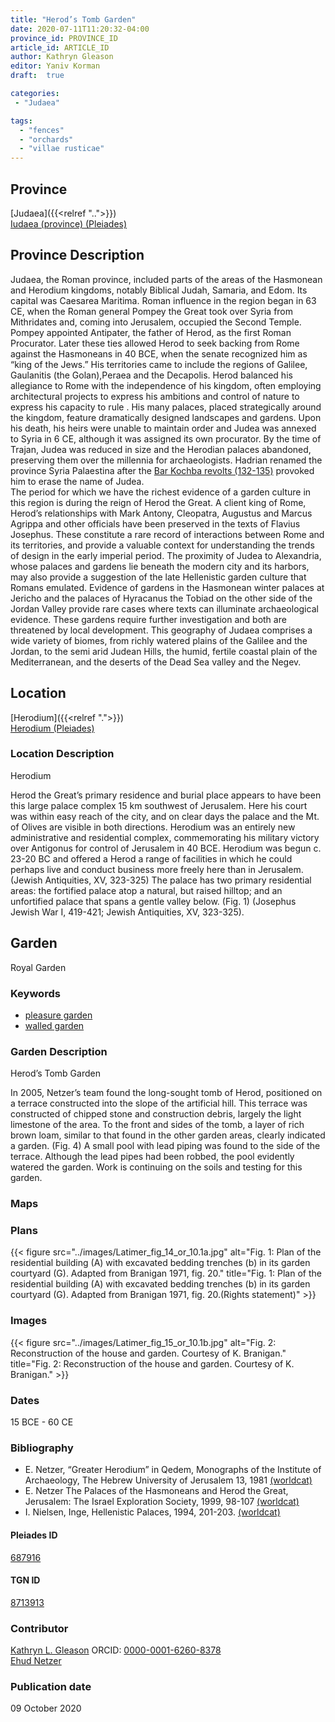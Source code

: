 ```yaml
---
title: "Herod’s Tomb Garden"
date: 2020-07-11T11:20:32-04:00
province_id: PROVINCE_ID
article_id: ARTICLE_ID
author: Kathryn Gleason
editor: Yaniv Korman
draft:  true

categories:
 - "Judaea"

tags:
  - "fences"
  - "orchards"
  - "villae rusticae"
---
```


## Province

[Judaea]({{<relref "..">}}) \
[Iudaea (province) (Pleiades)](https://pleiades.stoa.org/places/981527)

## Province Description
Judaea, the Roman province, included parts of the areas of the Hasmonean and Herodium kingdoms, notably Biblical Judah, Samaria, and Edom. Its capital was Caesarea Maritima. Roman influence in the region began in 63 CE, when the Roman general Pompey the Great took over Syria from Mithridates and, coming into Jerusalem, occupied the Second Temple.  Pompey appointed Antipater, the father of Herod, as the first Roman Procurator. Later these ties allowed Herod to seek backing from Rome against the Hasmoneans in 40 BCE, when the senate recognized him as “king of the Jews.”  His territories came to include the regions of Galilee, Gaulanitis (the Golan),Peraea and the Decapolis.   Herod balanced his allegiance to Rome with the independence of his kingdom, often employing architectural projects to express his ambitions and control of nature to express his capacity to rule . His many palaces, placed strategically around the kingdom, feature dramatically designed landscapes and gardens.  Upon his death, his heirs were unable to maintain order and Judea was annexed to Syria in 6 CE, although it was assigned its own procurator.   By the time of Trajan, Judea was reduced in size and the Herodian palaces abandoned, preserving them over the millennia for archaeologists.    Hadrian renamed the province Syria Palaestina after the [Bar Kochba revolts (132-135)](https://en.wikipedia.org/wiki/Bar_Kokhba_revolt) provoked him to erase the name of Judea.  
The period for which we have the richest evidence of a garden culture in this region is during the reign of Herod the Great.  A client king of Rome, Herod’s relationships with Mark Antony, Cleopatra, Augustus and Marcus Agrippa and other officials have been preserved in the texts of Flavius Josephus.  These constitute a rare record of interactions between Rome and its territories, and provide a valuable context for understanding the trends of design in the early imperial period.  The proximity of Judea to Alexandria, whose palaces and gardens lie beneath the modern city and its harbors, may also provide a suggestion of the late Hellenistic garden culture that Romans emulated.  Evidence of gardens in the Hasmonean winter palaces at Jericho and the palaces of Hyracanus the Tobiad on the other side of the Jordan Valley provide rare cases where texts can illuminate archaeological evidence.   These gardens require further investigation and both are threatened by local development.
This geography of Judaea comprises a wide variety of biomes, from richly watered plains of the Galilee and the Jordan, to the semi arid Judean Hills, the humid, fertile coastal plain of the Mediterranean, and the deserts of the Dead Sea valley and the Negev.



## Location

[Herodium]({{<relref ".">}}) \
[Herodium (Pleiades)](https://pleiades.stoa.org/places/687916)

### Location Description
Herodium

Herod the Great’s primary residence and burial place appears to have been this large palace complex 15 km southwest of Jerusalem.  Here his court was within easy reach of the city, and on clear days the palace and the Mt. of Olives are visible in both directions. Herodium was an entirely new administrative and residential complex, commemorating his military victory over Antigonus for control of Jerusalem in 40 BCE.  Herodium was begun c. 23-20 BC and offered a Herod a range of facilities in which he could perhaps live and conduct business more freely here than in Jerusalem. (Jewish Antiquities, XV, 323-325) The palace has two primary residential areas: the fortified palace atop a natural, but raised hilltop; and an unfortified palace that spans a gentle valley below. (Fig. 1)    (Josephus Jewish War I, 419-421; Jewish Antiquities, XV, 323-325).


<!-- LEAVE THIS BLANK FOR NOW -->

<!--## Sublocation-->

<!--
[AREA WITHIN LOCATION, LIKE “PALATINE HILL”](GEOREFERENCE LINK)
A sublocation is any area larger than an individual garden, but located within a location. I would always try to include a link to a controlled vocabulary here if possible. This ID may well be different from the Garden ID, e.g., Pompeii versus a Garden in one of the houses which has its own Pleiades ID.
-->

<!--### Sublocation Description-->

<!-- DESCRIPTION -->

## Garden

Royal Garden

### Keywords

- [pleasure garden](http://www.getty.edu/vow/AATFullDisplay?find=garden&logic=AND&note=&english=N&prev_page=4&subjectid=300008115)
- [walled garden](http://www.getty.edu/vow/AATFullDisplay?find=garden&logic=AND&note=&english=N&prev_page=5&subjectid=300008129)

### Garden Description

Herod’s Tomb Garden

In 2005, Netzer’s team found the long-sought tomb of Herod, positioned on a terrace constructed into the slope of the artificial hill. This terrace was constructed of chipped stone and construction debris, largely the light limestone of the area.  To the front and sides of the tomb, a layer of rich brown loam, similar to that found in the other garden areas, clearly indicated a garden. (Fig. 4)  A small pool with lead piping was found to the side of the terrace.  Although the lead pipes had been robbed, the pool evidently watered the garden.  Work is continuing on the soils and testing for this garden.



### Maps

<!--
{{< figure src="IMG_URL" alt="ALT_TEXT" title="CAPTION" >}}
-->

### Plans

{{< figure src="../images/Latimer_fig_14_or_10.1a.jpg" alt="Fig. 1: Plan of the residential building (A) with excavated bedding trenches (b) in its garden courtyard (G). Adapted from Branigan 1971, fig. 20." title="Fig. 1: Plan of the residential building (A) with excavated bedding trenches (b) in its garden courtyard (G). Adapted from Branigan 1971, fig. 20.(Rights statement)" >}}

### Images

{{< figure src="../images/Latimer_fig_15_or_10.1b.jpg" alt="Fig. 2: Reconstruction of the house and garden. Courtesy of K. Branigan." title="Fig. 2: Reconstruction of the house and garden. Courtesy of K. Branigan." >}}

### Dates

 15 BCE - 60 CE

### Bibliography

* E. Netzer, “Greater Herodium” in Qedem, Monographs of the Institute of Archaeology, The Hebrew University of Jerusalem 13, 1981 [(worldcat)](https://www.worldcat.org/title/greater-herodium/oclc/470633336&referer=brief_results)
* E. Netzer The Palaces of the Hasmoneans and Herod the Great, Jerusalem: The Israel Exploration Society, 1999, 98-107 [(worldcat)](https://www.worldcat.org/title/palaces-of-the-hasmoneans-and-herod-the-great/oclc/1089147869&referer=brief_results)
* I. Nielsen, Inge, Hellenistic Palaces, 1994,  201-203. [(worldcat)](https://www.worldcat.org/title/hellenistic-palaces-tradition-and-renewal/oclc/468433476&referer=brief_results)

<!--#### Periodo ID-->

<!-- [PERIODO_ID](https://pleiades.stoa.org/places/PLEIADES_ID) -->

#### Pleiades ID

[687916](https://pleiades.stoa.org/places/687916)

#### TGN ID

[8713913](http://vocab.getty.edu/page/tgn/8713913)

### Contributor

[Kathryn L. Gleason](https://landscape.cals.cornell.edu/people/kathryn-l-gleason/)
ORCID: [0000-0001-6260-8378](https://orcid.org/0000-0001-6260-8378) \
[Ehud Netzer](http://herodium.org/mishlahat-hahaphirot/prof-ehud-nezer/)

### Publication date

09 October 2020

<!--### Related articles-->

<!-- Links to other related articles. Leave blank for now -->
